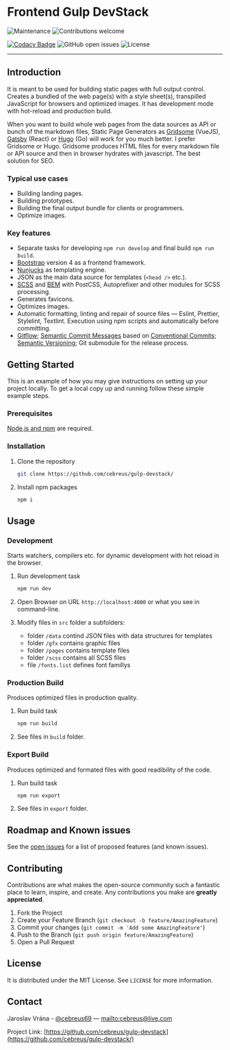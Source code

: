 # Frontend Gulp DevStack

![Maintenance](https://img.shields.io/maintenance/yes/2022)
![Contributions welcome](https://img.shields.io/badge/contributions-welcome-green.svg)

[![Codacy Badge](https://app.codacy.com/project/badge/Grade/16e0c62b123d4dbfb27c216f5107f464)](https://www.codacy.com/gh/cebreus/gulp-devstack/dashboard?utm_source=github.com\&utm_medium=referral\&utm_content=cebreus/gulp-devstack\&utm_campaign=Badge_Grade)
![GitHub open issues](https://img.shields.io/github/issues/cebreus/gulp-devstack)
![License](https://img.shields.io/github/license/cebreus/gulp-devstack)

***

<!--
## Table of Contents

- [Introduction](#introduction)
  - [Typical use cases](#typical-use-cases)
  - [Key features](#key-features)
- [Getting Started](#getting-started)
  - [Prerequisites](#prerequisites)
  - [Installation](#installation)
- [Usage](#usage)
  - [Development](#development)
  - [Production Build](#production-build)
  - [Export Build](#export-build)
- [Roadmap and Known issues](#roadmap-and-known-issues)
- [Contributing](#contributing)
- [License](#license)
- [Contact](#contact)
-->

## Introduction

It is meant to be used for building static pages with full output control. Creates a bundled of the web page(s) with a style sheet(s), transpilled JavaScript for browsers and optimized images. It has development mode with hot-reload and production build.

When you want to build whole web pages from the data sources as API or bunch of the markdown files, Static Page Generators as [Gridsome](https://gridsome.org/) (VueJS), [Gatsby](https://www.gatsbyjs.org/) (React) or [Hugo](https://gohugo.io/) (Go) will work for you much better. I prefer Gridsome or Hugo. Gridsome produces HTML files for every markdown file or API source and then in browser hydrates with javascript. The best solution for SEO.

### Typical use cases

*   Building landing pages.
*   Building prototypes.
*   Building the final output bundle for clients or programmers.
*   Optimize images.

### Key features

*   Separate tasks for developing `npm run develop` and final build `npm run build`.
*   [Bootstrap](https://getbootstrap.com/) version 4 as a frontend framework.
*   [Nunjucks](https://mozilla.github.io/nunjucks/) as templating engine.
*   JSON as the main data source for templates (`<head />` etc.).
*   [SCSS](https://sass-lang.com/) and [BEM](https://en.bem.info/) with PostCSS, Autoprefixer and other modules for SCSS processing.
*   Generates favicons.
*   Optimizes images.
*   Automatic formatting, linting and repair of source files — Eslint, Prettier, Stylelint, Textlint. Execution using npm scripts and automatically before committing.
*   [Gitflow](https://www.atlassian.com/git/tutorials/comparing-workflows/gitflow-workflow); [Semantic Commit Messages](https://seesparkbox.com/foundry/semantic_commit_messages) based on [Conventional Commits](https://www.conventionalcommits.org/); [Semantic Versioning](https://semver.org/); Git submodule for the release process.

## Getting Started

This is an example of how you may give instructions on setting up your project locally. To get a local copy up and running follow these simple example steps.

### Prerequisites

[Node.js and npm](https://nodejs.org/en/) are required.

### Installation

1.  Clone the repository

    ```bash
    git clone https://github.com/cebreus/gulp-devstack/
    ```

2.  Install npm packages

    ```bash
    npm i
    ```

## Usage

### Development

Starts watchers, compilers etc. for dynamic development with hot reload in the browser.

1.  Run development task

    ```bash
    npm run dev
    ```

2.  Open Browser on URL `http://localhost:4000` or what you see in command-line.

3.  Modify files in `src` folder a subfolders:

    *   folder `/data` contind JSON files with data structures for templates
    *   folder `/gfx` contains graphic files
    *   folder `/pages` contains template files
    *   folder `/scss` contains all SCSS files
    *   file `/fonts.list` defines font famillys

### Production Build

Produces optimized files in production quality.

1.  Run build task

    ```bash
    npm run build
    ```

2.  See files in `build` folder.

### Export Build

Produces optimized and formated files with good readibility of the code.

1.  Run build task

    ```bash
    npm run export
    ```

2.  See files in `export` folder.

## Roadmap and Known issues

See the [open issues](https://github.com/cebreus/gulp-devstack/issues) for a list of proposed features (and known issues).

## Contributing

Contributions are what makes the open-source community such a fantastic place to learn, inspire, and create. Any contributions you make are **greatly appreciated**.

1.  Fork the Project
2.  Create your Feature Branch (`git checkout -b feature/AmazingFeature`)
3.  Commit your changes (`git commit -m 'Add some AmazingFeature'`)
4.  Push to the Branch (`git push origin feature/AmazingFeature`)
5.  Open a Pull Request

## License

It is distributed under the MIT License. See `LICENSE` for more information.

## Contact

Jaroslav Vrána - [@cebreus69](https://twitter.com/cebreus69) — <mailto:cebreus@live.com>

Project Link: [https://github.com/cebreus/gulp-devstack](https://github.com/cebreus/gulp-devstack/)
